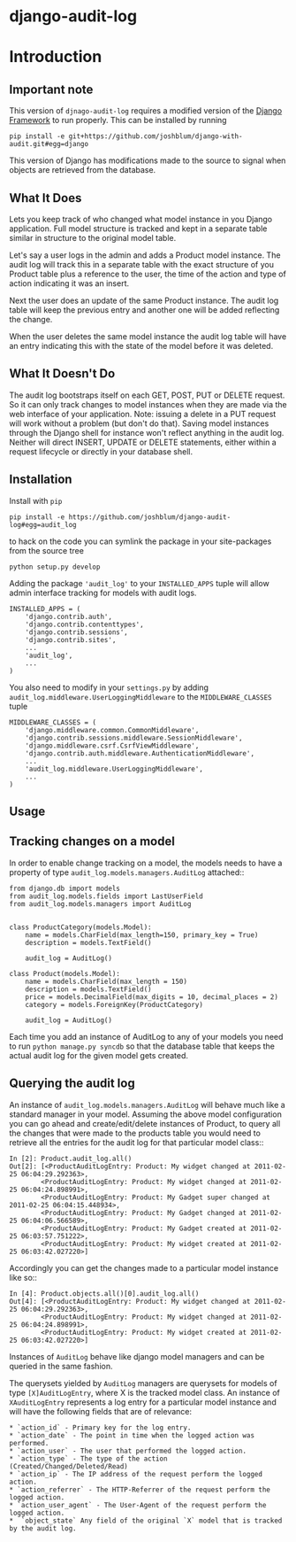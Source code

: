 django-audit-log
===================

Introduction
===================

Important note
----------------------------

This version of `djnago-audit-log` requires a modified version of the [Django Framework](https://github.com/joshblum/django-with-audit.git) to run properly. This can be installed by running

    pip install -e git+https://github.com/joshblum/django-with-audit.git#egg=django

This version of Django has modifications made to the source to signal when objects are retrieved from the database.

What It Does
----------------------------

Lets you keep track of who changed what model instance in you Django application. Full model structure is tracked and kept in a separate table similar in structure to the original model table.

Let's say a user logs in the admin and adds a Product model instance. The audit log will track this in a separate table with the exact structure of you Product table plus a reference to the user, the time of the action and type of action
indicating it was an insert.

Next the user does an update of the same Product instance. The audit log table will keep the previous entry and another one will be added reflecting the change.

When the user deletes the same model instance the audit log table will have an entry indicating this with the state of the model before it was deleted.

What It Doesn't Do
----------------------------

The audit log bootstraps itself on each GET, POST, PUT or DELETE request. So it can only track changes to model instances when they are made via the web interface of your application. Note: issuing a delete in a PUT request will work without a problem (but don't do that). Saving model instances through the Django shell for instance won't reflect anything in the audit log. Neither will direct INSERT, UPDATE or DELETE statements, either within a request lifecycle or directly in your database shell.

Installation
----------------------------

Install with `pip`

    pip install -e https://github.com/joshblum/django-audit-log#egg=audit_log

to hack on the code you can symlink the package in your site-packages from the source tree

    python setup.py develop


Adding the package `'audit_log'` to your `INSTALLED_APPS` tuple will allow admin interface tracking for models with audit logs. 

    
    INSTALLED_APPS = (
        'django.contrib.auth',
        'django.contrib.contenttypes',
        'django.contrib.sessions',
        'django.contrib.sites',
        ...
        'audit_log',
        ...
    )

You also need to modify in your `settings.py` by adding  `audit_log.middleware.UserLoggingMiddleware` to the `MIDDLEWARE_CLASSES` tuple

    
    MIDDLEWARE_CLASSES = (
        'django.middleware.common.CommonMiddleware',
        'django.contrib.sessions.middleware.SessionMiddleware',
        'django.middleware.csrf.CsrfViewMiddleware',
        'django.contrib.auth.middleware.AuthenticationMiddleware',
        ...
        'audit_log.middleware.UserLoggingMiddleware',
        ...
    )


Usage
----------------------------

Tracking changes on a model
----------------------------

In order to enable change tracking on a model, the models needs to have a 
property of type `audit_log.models.managers.AuditLog` attached::


    from django.db import models
    from audit_log.models.fields import LastUserField
    from audit_log.models.managers import AuditLog

    
    class ProductCategory(models.Model):
        name = models.CharField(max_length=150, primary_key = True)
        description = models.TextField()
       
        audit_log = AuditLog() 

    class Product(models.Model):
        name = models.CharField(max_length = 150)
        description = models.TextField()
        price = models.DecimalField(max_digits = 10, decimal_places = 2)
        category = models.ForeignKey(ProductCategory)

        audit_log = AuditLog()


Each time you add an instance of AuditLog to any of your models you need to run 
`python manage.py syncdb` so that the database table that keeps the actual 
audit log for the given model gets created.   


Querying the audit log
-------------------------------

An instance of `audit_log.models.managers.AuditLog` will behave much like a 
standard manager in your model. Assuming the above model 
configuration you can go ahead and create/edit/delete instances of Product,  to query all the changes that were made to the products table you would need to retrieve all the entries for the audit log for that particular model class::

    In [2]: Product.audit_log.all()
    Out[2]: [<ProductAuditLogEntry: Product: My widget changed at 2011-02-25 06:04:29.292363>,
            <ProductAuditLogEntry: Product: My widget changed at 2011-02-25 06:04:24.898991>,
            <ProductAuditLogEntry: Product: My Gadget super changed at 2011-02-25 06:04:15.448934>,
            <ProductAuditLogEntry: Product: My Gadget changed at 2011-02-25 06:04:06.566589>,
            <ProductAuditLogEntry: Product: My Gadget created at 2011-02-25 06:03:57.751222>, 
            <ProductAuditLogEntry: Product: My widget created at 2011-02-25 06:03:42.027220>]

Accordingly you can get the changes made to a particular model instance like so::

    In [4]: Product.objects.all()[0].audit_log.all()
    Out[4]: [<ProductAuditLogEntry: Product: My widget changed at 2011-02-25 06:04:29.292363>,
            <ProductAuditLogEntry: Product: My widget changed at 2011-02-25 06:04:24.898991>,
            <ProductAuditLogEntry: Product: My widget created at 2011-02-25 06:03:42.027220>]

Instances of `AuditLog` behave like django model managers and can be queried in the same fashion.

The querysets yielded by `AuditLog` managers are querysets for models  of type `[X]AuditLogEntry`, where X is the tracked model class. An instance of `XAuditLogEntry` represents a log entry for a particular model instance and will have the following fields that are of relevance:

    * `action_id` - Primary key for the log entry.
    * `action_date` - The point in time when the logged action was performed.
    * `action_user` - The user that performed the logged action.
    * `action_type` - The type of the action (Created/Changed/Deleted/Read)
    * `action_ip` - The IP address of the request perform the logged action.
    * `action_referrer` - The HTTP-Referrer of the request perform the logged action.
    * `action_user_agent` - The User-Agent of the request perform the logged action.
    *  `object_state` Any field of the original `X` model that is tracked by the audit log.
